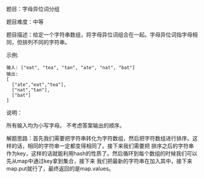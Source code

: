 题目：字母异位词分组

题目难度：中等

题目描述：给定一个字符串数组，将字母异位词组合在一起。字母异位词指字母相同，但排列不同的字符串。

示例:

    输入: ["eat", "tea", "tan", "ate", "nat", "bat"]
    输出:
    [
      ["ate","eat","tea"],
      ["nat","tan"],
      ["bat"]
    ]
说明：

所有输入均为小写字母。
不考虑答案输出的顺序。

解题思路：首先我们需要把字符串转化为字符数组，然后把字符数组进行排序。这样的话，相同的字符串一定都变得相同了。接下来我们需要把
排序之后的字符串作为key，这样的话就能利用hash的性质了。然后循环到每个数组的时候我们可以先从map中通过key拿到集合，接下来
我们把最新的字符串在加入其中，接下来map.put就行了，最终返回的是map.values。